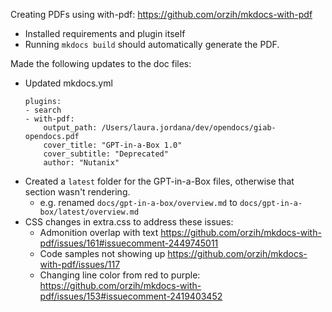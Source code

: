 Creating PDFs using with-pdf: https://github.com/orzih/mkdocs-with-pdf

- Installed requirements and plugin itself
- Running `mkdocs build` should automatically generate the PDF. 

Made the following updates to the doc files:

* Updated mkdocs.yml
  ```
  plugins:
  - search
  - with-pdf:
      output_path: /Users/laura.jordana/dev/opendocs/giab-opendocs.pdf
      cover_title: "GPT-in-a-Box 1.0"
      cover_subtitle: "Deprecated"
      author: "Nutanix"
    ```
* Created a `latest` folder for the GPT-in-a-Box files, otherwise that section wasn't rendering.
  * e.g. renamed `docs/gpt-in-a-box/overview.md` to `docs/gpt-in-a-box/latest/overview.md`
* CSS changes in extra.css to address these issues:
  * Admonition overlap with text
https://github.com/orzih/mkdocs-with-pdf/issues/161#issuecomment-2449745011
  * Code samples not showing up https://github.com/orzih/mkdocs-with-pdf/issues/117
  * Changing line color from red to purple: https://github.com/orzih/mkdocs-with-pdf/issues/153#issuecomment-2419403452 
